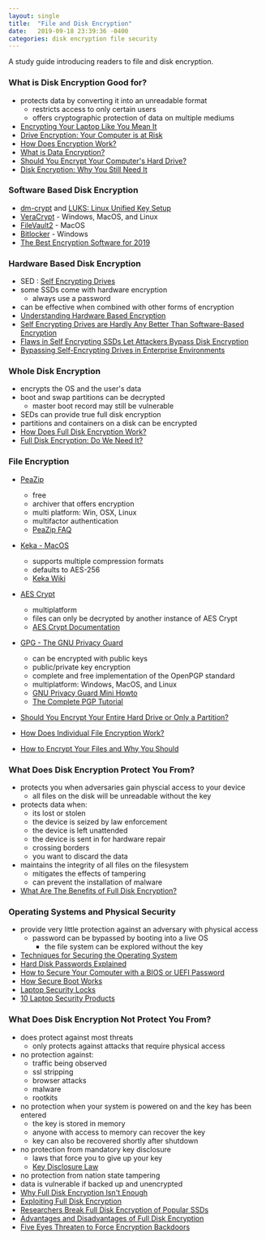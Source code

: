 ```yaml
---
layout: single
title:  "File and Disk Encryption"
date:   2019-09-18 23:39:36 -0400
categories: disk encryption file security
---
```


A study guide introducing readers to file and disk encryption.

### What is Disk Encryption Good for?  
- protects data by converting it into an unreadable format  
    - restricts access to only certain users  
    - offers cryptographic protection of data on multiple mediums
- [Encrypting Your Laptop Like You Mean It](https://theintercept.com/2015/04/27/encrypting-laptop-like-mean/)  
- [Drive Encryption: Your Computer is at Risk](https://youtu.be/0NfvKci3WF0)  
- [How Does Encryption Work?](https://youtu.be/clWEKq8CVOk)  
- [What is Data Encryption?](https://heimdalsecurity.com/blog/free-encryption-software-tools/)  
- [Should You Encrypt Your Computer's Hard Drive?](https://youtu.be/12pQG8sHILY)  
- [Disk Encryption: Why You Still Need It](https://youtu.be/_rBA4xRj5sY)  


### Software Based Disk Encryption  
- [dm-crypt](https://wiki.archlinux.org/index.php/dm-crypt) and [LUKS: Linux Unified Key Setup](https://gitlab.com/cryptsetup/cryptsetup/)  
- [VeraCrypt](https://www.veracrypt.fr/en/Home.html) - Windows, MacOS, and Linux  
- [FileVault2](https://support.apple.com/en-us/HT204837) - MacOS  
- [Bitlocker](https://docs.microsoft.com/en-us/windows/security/information-protection/bitlocker/bitlocker-overview) - Windows  
- [The Best Encryption Software for 2019](https://www.pcmag.com/article/347066/the-best-encryption-software)  


### Hardware Based Disk Encryption  
- SED : [Self Encrypting Drives](https://youtu.be/sxfuCmzE5Ok)  
- some SSDs come with hardware encryption  
    - always use a password  
- can be effective when combined with other forms of encryption  
- [Understanding Hardware Based Encryption](https://youtu.be/sxfuCmzE5Ok)  
- [Self Encrypting Drives are Hardly Any Better Than Software-Based Encryption](https://www.pcworld.com/article/3004670/self-encrypting-drives-are-hardly-any-better-than-software-based-encryption.html)  
- [Flaws in Self Encrypting SSDs Let Attackers Bypass Disk Encryption](https://www.zdnet.com/article/flaws-in-self-encrypting-ssds-let-attackers-bypass-disk-encryption/)  
- [Bypassing Self-Encrypting Drives in Enterprise Environments](https://www.blackhat.com/docs/eu-15/materials/eu-15-Boteanu-Bypassing-Self-Encrypting-Drives-SED-In-Enterprise-Environments-wp.pdf)  


### Whole Disk Encryption  
- encrypts the OS and the user's data  
- boot and swap partitions can be decrypted  
    - master boot record may still be vulnerable  
- SEDs can provide true full disk encryption  
- partitions and containers on a disk can be encrypted  
- [How Does Full Disk Encryption Work?](https://youtu.be/UPW1Hqvx6zo)  
- [Full Disk Encryption: Do We Need It?](https://www.csoonline.com/article/3247707/full-disk-encryption-do-we-need-it.html)  


### File Encryption  
- [PeaZip](https://www.peazip.org/)  
    - free  
    - archiver that offers encryption  
    - multi platform: Win, OSX, Linux  
    - multifactor authentication  
    - [PeaZip FAQ  
](https://www.peazip.org/peazip-help-faq.html#file_compression_questions_and_answers)  

- [Keka - MacOS](https://www.keka.io/en/)  
    - supports multiple compression formats  
    - defaults to AES-256  
    - [Keka Wiki](https://github.com/aonez/Keka/wiki)  

- [AES Crypt](https://www.aescrypt.com/)  
    - multiplatform  
    - files can only be decrypted by another instance of AES Crypt  
    - [AES Crypt Documentation](https://www.aescrypt.com/documentation/)  

- [GPG - The GNU Privacy Guard](https://gnupg.org/)  
    - can be encrypted with public keys  
    - public/private key encryption  
    - complete and free implementation of the OpenPGP standard  
    - multiplatform: Windows, MacOS, and Linux  
    - [GNU Privacy Guard Mini Howto](https://www.dewinter.com/gnupg_howto/english/GPGMiniHowto.html)  
    - [The Complete PGP Tutorial](https://youtu.be/CEADq-B8KtI)  
- [Should You Encrypt Your Entire Hard Drive or Only a Partition?](https://security.stackexchange.com/questions/189587/should-i-encrypt-my-entire-hard-drive-or-only-a-partition)  
- [How Does Individual File Encryption Work?](https://youtu.be/Re8IK--TMdk)  
- [How to Encrypt Your Files and Why You Should](https://www.lifewire.com/how-to-encrypt-your-files-2487243)  


### What Does Disk Encryption Protect You From?  
- protects you when adversaries gain physcial access to your device  
    - all files on the disk will be unreadable without the key  
- protects data when:  
    - its lost or stolen  
    - the device is seized by law enforcement  
    - the device is left unattended  
    - the device is sent in for hardware repair  
    - crossing borders  
    - you want to discard the data  
- maintains the integrity of all files on the filesystem  
    - mitigates the effects of tampering  
    - can prevent the installation of malware  
- [What Are The Benefits of Full Disk Encryption?](https://specopssoft.com/blog/what-are-the-benefits-of-full-disk-encryption/)  


### Operating Systems and Physical Security  
- provide very little protection against an adversary with physical access  
    - password can be bypassed by booting into a live OS  
        - the file system can be explored without the key  
- [Techniques for Securing the Operating System](https://www.ibm.com/support/knowledgecenter/en/SSEP7J_10.2.1/com.ibm.swg.ba.cognos.crn_arch.10.2.1.doc/c_securing_the_operating_system.html)  
- [Hard Disk Passwords Explained](https://www.howtogeek.com/186881/hard-disk-passwords-explained-should-you-set-one-to-secure-your-files/)  
- [How to Secure Your Computer with a BIOS or UEFI Password](https://www.howtogeek.com/186235/how-to-secure-your-computer-with-a-bios-or-uefi-password/)  
- [How Secure Boot Works](https://www.howtogeek.com/116569/htg-explains-how-windows-8s-secure-boot-feature-works-what-it-means-for-linux/)  
- [Laptop Security Locks](https://www.amazon.com/Laptop-Security-Locks/b?ie=UTF8&node=3012924011)  
- [10 Laptop Security Products](https://www.pcmag.com/feature/232717/10-laptop-security-products)  


### What Does Disk Encryption Not Protect You From?  
- does protect against most threats  
    - only protects against attacks that require physical access  
- no protection against:  
    - traffic being observed  
    - ssl stripping  
    - browser attacks  
    - malware  
    - rootkits  
- no protection when your system is powered on and the key has been entered  
    - the key is stored in memory  
    - anyone with access to memory can recover the key  
    - key can also be recovered shortly after shutdown  
- no protection from mandatory key disclosure  
    - laws that force you to give up your key  
    - [Key Disclosure Law](https://en.wikipedia.org/wiki/Key_disclosure_law)  
- no protection from nation state tampering  
- data is vulnerable if backed up and unencrypted  
- [Why Full Disk Encryption Isn't Enough](https://www.digitaluppercut.com/2018/12/why-full-disk-encryption-isnt-enough/)  
- [Exploiting Full Disk Encryption](https://www.secureidnews.com/news-item/exploiting-full-disk-encryption/)  
- [Researchers Break Full Disk Encryption of Popular SSDs](https://www.securityweek.com/researchers-break-full-disk-encryption-popular-ssds)  
- [Advantages and Disadvantages of Full Disk Encryption](https://www.datanumen.com/blogs/6-advantages-disadvantages-full-disk-encryption-fde/)  
- [Five Eyes Threaten to Force Encryption Backdoors](https://www.csoonline.com/article/3301353/five-eyes-threatens-to-force-encryption-backdoors-says-privacy-is-not-absolute.html)